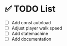 # ✅ TODO List

- [ ] Add const autoload
- [ ] Adjust player walk speed
- [ ] Add statemachine
- [ ] Add documentation
